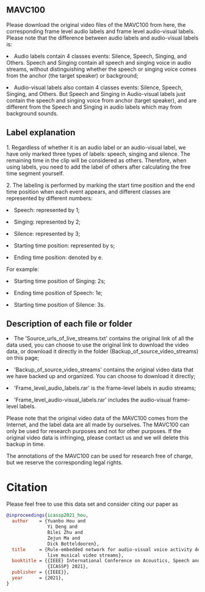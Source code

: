 <h2> MAVC100 </h2>
Please download the original video files of the MAVC100 from here, the corresponding frame level audio labels and frame level audio-visual labels. Please note that the difference between audio labels and audio-visual labels is: 

<p><li>Audio labels contain 4 classes events: Silence, Speech, Singing, and Others. Speech and Singing contain all speech and singing voice in audio streams, without distinguishing whether the speech or singing voice comes from the anchor (the target speaker) or background;</li></p>

<p><li>Audio-visual labels also contain 4 classes events: Silence, Speech, Singing, and Others. But Speech and Singing in Audio-visual labels just contain the speech and singing voice from anchor (target speaker), and are different from the Speech and Singing in audio labels which may from background sounds.</li></p>

<h2> Label explanation</h2>
<p>1. Regardless of whether it is an audio label or an audio-visual label, we have only marked three types of labels: speech, singing and silence. The remaining time in the clip will be considered as others. Therefore, when using labels, you need to add the label of others after calculating the free time segment yourself.</p>

<p>2. The labeling is performed by marking the start time position and the end time position when each event appears, and different classes are represented by different numbers:</p>
<p><li>Speech: represented by 1;</li></p>
<p><li>Singing: represented by 2;</li></p>
<p><li>Silence: represented by 3;</li></p>
<p><li>Starting time position: represented by s;</li></p>
<p><li>Ending time position: denoted by e.</li></p>

For example:

<p><li>Starting time position of Singing: 2s;</li></p>

<p><li>Ending time position of Speech: 1e;</li></p>

<p><li>Starting time position of Silence: 3s.</li></p>

<h2> Description of each file or folder</h2>
<p><li>The 'Source_urls_of_live_streams.txt' contains the original link of all the data used, you can choose to use the original link to download the video data, or download it directly in the folder (Backup_of_source_video_streams) on this page;</li></p>

<p><li>'Backup_of_source_video_streams' contains the original video data that we have backed up and organized. You can choose to download it directly;</li></p>

<p><li>'Frame_level_audio_labels.rar' is the frame-level labels in audio streams;</li></p>

<p><li>'Frame_level_audio-visual_labels.rar' includes the audio-visual frame-level labels.</li></p>

<p>Please note that the original video data of the MAVC100 comes from the Internet, and the label data are all made by ourselves. The MAVC100 can only be used for research purposes and not for other purposes. If the original video data is infringing, please contact us and we will delete this backup in time.</p>

<p>The annotations of the MAVC100 can be used for research free of charge, but we reserve the corresponding legal rights.</p>

# Citation
Please feel free to use this data set and consider citing our paper as

```bibtex
@inproceedings{icassp2021_hou,
  author    = {Yuanbo Hou and
               Yi Deng and
               Bilei Zhu and
               Zejun Ma and
               Dick Botteldooren},
  title     = {Rule-embedded network for audio-visual voice activity detection in
               live musical video streams},
  booktitle = {{IEEE} International Conference on Acoustics, Speech and Signal Processing,
               {ICASSP} 2021},
  publisher = {{IEEE}},
  year      = {2021},
}
```

